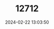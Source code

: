 ---
title: "12712"
category: "Malacothrix typica"
draft: false
date: 2024-02-22 13:03:50
languages:
  English: ["Gerbil Mouse"]
---